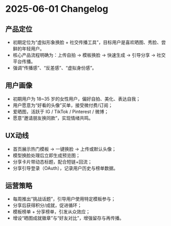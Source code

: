 # 2025-06-01 Changelog

## 产品定位
- 初期定位为“虚拟形象换脸 + 社交传播工具”，目标用户是喜欢晒图、秀脸、尝鲜的年轻用户。
- 核心产品流程明确为：上传自拍 → 模板换脸 → 快速生成 → 引导分享 → 社交平台传播。
- 强调“传播感”、“反差感”、“虚拟身份感”。

## 用户画像
- 初期用户为 18~35 岁的女性用户，偏好自拍、美化、表达自我；
- 用户愿意为“好看的头像”买单，接受微付费/订阅；
- 爱晒图，活跃于 IG / TikTok / Pinterest / 微博；
- 愿意“邀请朋友换同款”，实现情绪共鸣。

## UX动线
- 首页展示热门模板 → 一键换脸 → 上传或默认头像；
- 模型换脸处理后立即生成预览图；
- 分享卡片带动态标题，配合短链+回流；
- 分享引导登录（OAuth），记录用户历史与榜单数据。

## 运营策略
- 每周推出“挑战话题”，引导用户使用特定模板参与；
- 分享后获得积分/成就，促进循环；
- 模板榜单 + 分享榜单，引发从众效应；
- 增设“晒图成就徽章”与“好友对比”，增强留存与再传播。
